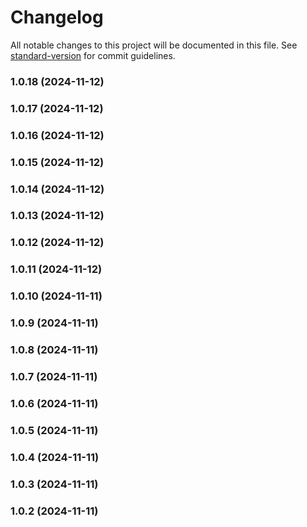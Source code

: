 # Changelog

All notable changes to this project will be documented in this file. See [standard-version](https://github.com/conventional-changelog/standard-version) for commit guidelines.

### 1.0.18 (2024-11-12)

### 1.0.17 (2024-11-12)

### 1.0.16 (2024-11-12)

### 1.0.15 (2024-11-12)

### 1.0.14 (2024-11-12)

### 1.0.13 (2024-11-12)

### 1.0.12 (2024-11-12)

### 1.0.11 (2024-11-12)

### 1.0.10 (2024-11-11)

### 1.0.9 (2024-11-11)

### 1.0.8 (2024-11-11)

### 1.0.7 (2024-11-11)

### 1.0.6 (2024-11-11)

### 1.0.5 (2024-11-11)

### 1.0.4 (2024-11-11)

### 1.0.3 (2024-11-11)

### 1.0.2 (2024-11-11)
